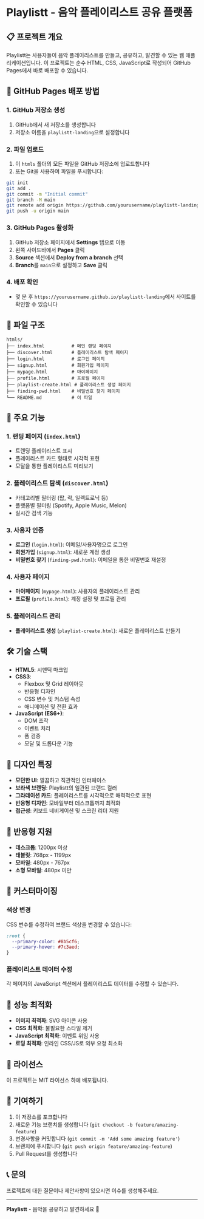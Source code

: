 # Playlistt - 음악 플레이리스트 공유 플랫폼

## 📋 프로젝트 개요

Playlistt는 사용자들이 음악 플레이리스트를 만들고, 공유하고, 발견할 수 있는 웹 애플리케이션입니다. 이 프로젝트는 순수 HTML, CSS, JavaScript로 작성되어 GitHub Pages에서 바로 배포할 수 있습니다.

## 🚀 GitHub Pages 배포 방법

### 1. GitHub 저장소 생성
1. GitHub에서 새 저장소를 생성합니다
2. 저장소 이름을 `playlistt-landing`으로 설정합니다

### 2. 파일 업로드
1. 이 `htmls` 폴더의 모든 파일을 GitHub 저장소에 업로드합니다
2. 또는 Git을 사용하여 파일을 푸시합니다:

```bash
git init
git add .
git commit -m "Initial commit"
git branch -M main
git remote add origin https://github.com/yourusername/playlistt-landing.git
git push -u origin main
```

### 3. GitHub Pages 활성화
1. GitHub 저장소 페이지에서 **Settings** 탭으로 이동
2. 왼쪽 사이드바에서 **Pages** 클릭
3. **Source** 섹션에서 **Deploy from a branch** 선택
4. **Branch**를 `main`으로 설정하고 **Save** 클릭

### 4. 배포 확인
- 몇 분 후 `https://yourusername.github.io/playlistt-landing`에서 사이트를 확인할 수 있습니다

## 📁 파일 구조

```
htmls/
├── index.html          # 메인 랜딩 페이지
├── discover.html       # 플레이리스트 탐색 페이지
├── login.html          # 로그인 페이지
├── signup.html         # 회원가입 페이지
├── mypage.html         # 마이페이지
├── profile.html        # 프로필 페이지
├── playlist-create.html # 플레이리스트 생성 페이지
├── finding-pwd.html    # 비밀번호 찾기 페이지
└── README.md           # 이 파일
```

## 🎨 주요 기능

### 1. **랜딩 페이지** (`index.html`)
- 트렌딩 플레이리스트 표시
- 플레이리스트 카드 형태로 시각적 표현
- 모달을 통한 플레이리스트 미리보기

### 2. **플레이리스트 탐색** (`discover.html`)
- 카테고리별 필터링 (팝, 락, 일렉트로닉 등)
- 플랫폼별 필터링 (Spotify, Apple Music, Melon)
- 실시간 검색 기능

### 3. **사용자 인증**
- **로그인** (`login.html`): 이메일/사용자명으로 로그인
- **회원가입** (`signup.html`): 새로운 계정 생성
- **비밀번호 찾기** (`finding-pwd.html`): 이메일을 통한 비밀번호 재설정

### 4. **사용자 페이지**
- **마이페이지** (`mypage.html`): 사용자의 플레이리스트 관리
- **프로필** (`profile.html`): 계정 설정 및 프로필 관리

### 5. **플레이리스트 관리**
- **플레이리스트 생성** (`playlist-create.html`): 새로운 플레이리스트 만들기

## 🛠 기술 스택

- **HTML5**: 시맨틱 마크업
- **CSS3**: 
  - Flexbox 및 Grid 레이아웃
  - 반응형 디자인
  - CSS 변수 및 커스텀 속성
  - 애니메이션 및 전환 효과
- **JavaScript (ES6+)**:
  - DOM 조작
  - 이벤트 처리
  - 폼 검증
  - 모달 및 드롭다운 기능

## 🎯 디자인 특징

- **모던한 UI**: 깔끔하고 직관적인 인터페이스
- **보라색 브랜딩**: Playlistt의 일관된 브랜드 컬러
- **그라데이션 카드**: 플레이리스트를 시각적으로 매력적으로 표현
- **반응형 디자인**: 모바일부터 데스크톱까지 최적화
- **접근성**: 키보드 네비게이션 및 스크린 리더 지원

## 📱 반응형 지원

- **데스크톱**: 1200px 이상
- **태블릿**: 768px - 1199px
- **모바일**: 480px - 767px
- **소형 모바일**: 480px 미만

## 🔧 커스터마이징

### 색상 변경
CSS 변수를 수정하여 브랜드 색상을 변경할 수 있습니다:

```css
:root {
  --primary-color: #8b5cf6;
  --primary-hover: #7c3aed;
}
```

### 플레이리스트 데이터 수정
각 페이지의 JavaScript 섹션에서 플레이리스트 데이터를 수정할 수 있습니다.

## 🚀 성능 최적화

- **이미지 최적화**: SVG 아이콘 사용
- **CSS 최적화**: 불필요한 스타일 제거
- **JavaScript 최적화**: 이벤트 위임 사용
- **로딩 최적화**: 인라인 CSS/JS로 외부 요청 최소화

## 📄 라이선스

이 프로젝트는 MIT 라이선스 하에 배포됩니다.

## 🤝 기여하기

1. 이 저장소를 포크합니다
2. 새로운 기능 브랜치를 생성합니다 (`git checkout -b feature/amazing-feature`)
3. 변경사항을 커밋합니다 (`git commit -m 'Add some amazing feature'`)
4. 브랜치에 푸시합니다 (`git push origin feature/amazing-feature`)
5. Pull Request를 생성합니다

## 📞 문의

프로젝트에 대한 질문이나 제안사항이 있으시면 이슈를 생성해주세요.

---

**Playlistt** - 음악을 공유하고 발견하세요 🎵 